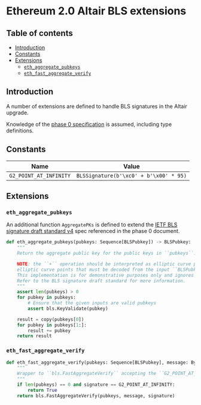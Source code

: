 # Ethereum 2.0 Altair BLS extensions

## Table of contents

<!-- TOC -->
<!-- START doctoc generated TOC please keep comment here to allow auto update -->
<!-- DON'T EDIT THIS SECTION, INSTEAD RE-RUN doctoc TO UPDATE -->

- [Introduction](#introduction)
- [Constants](#constants)
- [Extensions](#extensions)
  - [`eth_aggregate_pubkeys`](#eth_aggregate_pubkeys)
  - [`eth_fast_aggregate_verify`](#eth_fast_aggregate_verify)

<!-- END doctoc generated TOC please keep comment here to allow auto update -->
<!-- /TOC -->

## Introduction

A number of extensions are defined to handle BLS signatures in the Altair upgrade.

Knowledge of the [phase 0 specification](../phase0/beacon-chain.md) is assumed, including type definitions.

## Constants

| Name | Value |
| - | - |
| `G2_POINT_AT_INFINITY` | `BLSSignature(b'\xc0' + b'\x00' * 95)` |

## Extensions

### `eth_aggregate_pubkeys`

An additional function `AggregatePKs` is defined to extend the
[IETF BLS signature draft standard v4](https://tools.ietf.org/html/draft-irtf-cfrg-bls-signature-04)
spec referenced in the phase 0 document.

```python
def eth_aggregate_pubkeys(pubkeys: Sequence[BLSPubkey]) -> BLSPubkey:
    """
    Return the aggregate public key for the public keys in ``pubkeys``.

    NOTE: the ``+`` operation should be interpreted as elliptic curve point addition, which takes as input
    elliptic curve points that must be decoded from the input ``BLSPubkey``s.
    This implementation is for demonstrative purposes only and ignores encoding/decoding concerns.
    Refer to the BLS signature draft standard for more information.
    """
    assert len(pubkeys) > 0
    for pubkey in pubkeys:
        # Ensure that the given inputs are valid pubkeys
        assert bls.KeyValidate(pubkey)

    result = copy(pubkeys[0])
    for pubkey in pubkeys[1:]:
        result += pubkey
    return result
```

### `eth_fast_aggregate_verify`

```python
def eth_fast_aggregate_verify(pubkeys: Sequence[BLSPubkey], message: Bytes32, signature: BLSSignature) -> bool:
    """
    Wrapper to ``bls.FastAggregateVerify`` accepting the ``G2_POINT_AT_INFINITY`` signature when ``pubkeys`` is empty.
    """
    if len(pubkeys) == 0 and signature == G2_POINT_AT_INFINITY:
        return True
    return bls.FastAggregateVerify(pubkeys, message, signature)
```
